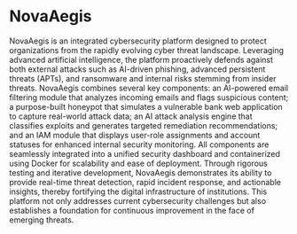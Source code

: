 # NovaAegis
NovaAegis is an integrated cybersecurity platform designed to protect organizations from the rapidly evolving cyber threat landscape. Leveraging advanced
artificial intelligence, the platform proactively defends against both external attacks such
as AI-driven phishing, advanced persistent threats (APTs), and ransomware and internal
risks stemming from insider threats. NovaAegis combines several key components: an
AI-powered email filtering module that analyzes incoming emails and flags suspicious
content; a purpose-built honeypot that simulates a vulnerable bank web application to
capture real-world attack data; an AI attack analysis engine that classifies exploits and
generates targeted remediation recommendations; and an IAM module that displays
user-role assignments and account statuses for enhanced internal security monitoring.
All components are seamlessly integrated into a unified security dashboard and
containerized using Docker for scalability and ease of deployment. Through rigorous
testing and iterative development, NovaAegis demonstrates its ability to provide real-time
threat detection, rapid incident response, and actionable insights, thereby fortifying the
digital infrastructure of institutions. This platform not only addresses current
cybersecurity challenges but also establishes a foundation for continuous improvement
in the face of emerging threats.
